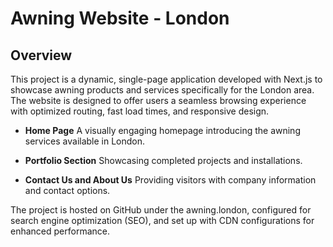 # Awning Website - London

## Overview

This project is a dynamic, single-page application developed with Next.js to showcase awning products and services specifically for the London area. The website is designed to offer users a seamless browsing experience with optimized routing, fast load times, and responsive design.

- **Home Page** A visually engaging homepage introducing the awning services available in London.

- **Portfolio Section** Showcasing completed projects and installations.

- **Contact Us and About Us** Providing visitors with company information and contact options.

The project is hosted on GitHub under the awning.london, configured for search engine optimization (SEO), and set up with CDN configurations for enhanced performance.
